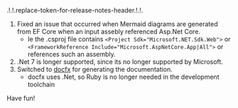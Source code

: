 .!.!.replace-token-for-release-notes-header.!.!.
1. Fixed an issue that occurred when Mermaid diagrams are generated from EF Core when an input assebly referenced Asp.Net Core. 
   - Ie the .csproj file contains `<Project Sdk="Microsoft.NET.Sdk.Web">` or `<FrameworkReference Include="Microsoft.AspNetCore.App|All">` or references such an assembly.
2. .Net 7 is longer supported, since its no longer supported by Microsoft.
3. Switched to [docfx](https://dotnet.github.io/docfx/) for generating  the documentation. 
   - docfx uses .Net, so Ruby is no longer needed in the development toolchain

Have fun!
